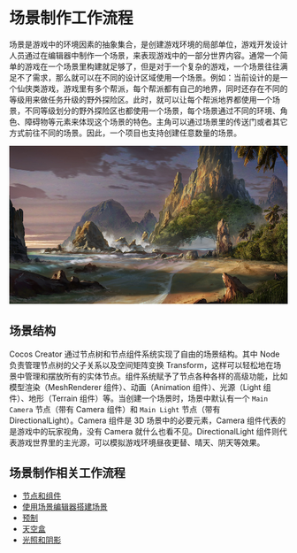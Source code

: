 # 场景制作工作流程

场景是游戏中的环境因素的抽象集合，是创建游戏环境的局部单位，游戏开发设计人员通过在编辑器中制作一个场景，来表现游戏中的一部分世界内容。通常一个简单的游戏在一个场景里构建就足够了，但是对于一个复杂的游戏，一个场景往往满足不了需求，那么就可以在不同的设计区域使用一个场景。例如：当前设计的是一个仙侠类游戏，游戏里有多个帮派，每个帮派都有自己的地界，同时还存在不同的等级用来做任务升级的野外探险区。此时，就可以让每个帮派地界都使用一个场景，不同等级划分的野外探险区也都使用一个场景，每个场景通过不同的环境、角色、障碍物等元素来体现这个场景的特色。主角可以通过场景里的传送门或者其它方式前往不同的场景。因此，一个项目也支持创建任意数量的场景。

![scene world](./scene/world01.jpg)

## 场景结构

Cocos Creator 通过节点树和节点组件系统实现了自由的场景结构。其中 Node 负责管理节点树的父子关系以及空间矩阵变换 Transform，这样可以轻松地在场景中管理和摆放所有的实体节点。组件系统赋予了节点各种各样的高级功能，比如模型渲染（MeshRenderer 组件）、动画（Animation 组件）、光源（Light 组件）、地形（Terrain 组件）等。当创建一个场景时，场景中默认有一个 `Main Camera` 节点（带有 Camera 组件）和 `Main Light` 节点（带有 DirectionalLight）。Camera 组件是 3D 场景中的必要元素，Camera 组件代表的是游戏中的玩家视角，没有 Camera 就什么也看不见。DirectionalLight 组件则代表游戏世界里的主光源，可以模拟游戏环境昼夜更替、晴天、阴天等效果。

## 场景制作相关工作流程

- [节点和组件](node-component.md)
- [使用场景编辑器搭建场景](scene-editing.md)
- [预制](../../asset/prefab.md)
- [天空盒](skybox.md)
- [光照和阴影](../../concepts/scene/light.md)
